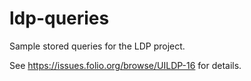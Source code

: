 # ldp-queries

Sample stored queries for the LDP project.

See https://issues.folio.org/browse/UILDP-16 for details.
